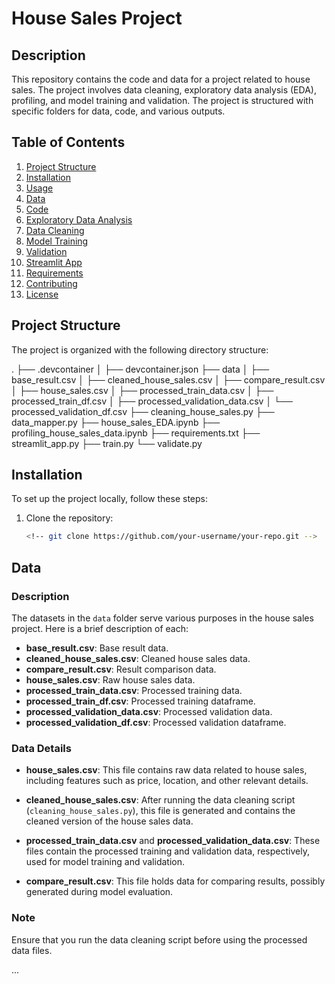 # House Sales Project

## Description

This repository contains the code and data for a project related to house sales. The project involves data cleaning, exploratory data analysis (EDA), profiling, and model training and validation. The project is structured with specific folders for data, code, and various outputs.

## Table of Contents

1. [Project Structure](#project-structure)
2. [Installation](#installation)
3. [Usage](#usage)
4. [Data](#data)
5. [Code](#code)
6. [Exploratory Data Analysis](#exploratory-data-analysis)
7. [Data Cleaning](#data-cleaning)
8. [Model Training](#model-training)
9. [Validation](#validation)
10. [Streamlit App](#streamlit-app)
11. [Requirements](#requirements)
12. [Contributing](#contributing)
13. [License](#license)

## Project Structure

The project is organized with the following directory structure:

.
├── .devcontainer
│   ├── devcontainer.json
├── data
│   ├── base_result.csv
│   ├── cleaned_house_sales.csv
│   ├── compare_result.csv
│   ├── house_sales.csv
│   ├── processed_train_data.csv
│   ├── processed_train_df.csv
│   ├── processed_validation_data.csv
│   └── processed_validation_df.csv
├── cleaning_house_sales.py
├── data_mapper.py
├── house_sales_EDA.ipynb
├── profiling_house_sales_data.ipynb
├── requirements.txt
├── streamlit_app.py
├── train.py
└── validate.py


## Installation

To set up the project locally, follow these steps:

1. Clone the repository:

   ```bash
   <!-- git clone https://github.com/your-username/your-repo.git -->


## Data

### Description

The datasets in the `data` folder serve various purposes in the house sales project. Here is a brief description of each:

- **base_result.csv**: Base result data.
- **cleaned_house_sales.csv**: Cleaned house sales data.
- **compare_result.csv**: Result comparison data.
- **house_sales.csv**: Raw house sales data.
- **processed_train_data.csv**: Processed training data.
- **processed_train_df.csv**: Processed training dataframe.
- **processed_validation_data.csv**: Processed validation data.
- **processed_validation_df.csv**: Processed validation dataframe.

### Data Details

- **house_sales.csv**: This file contains raw data related to house sales, including features such as price, location, and other relevant details.

- **cleaned_house_sales.csv**: After running the data cleaning script (`cleaning_house_sales.py`), this file is generated and contains the cleaned version of the house sales data.

- **processed_train_data.csv** and **processed_validation_data.csv**: These files contain the processed training and validation data, respectively, used for model training and validation.

- **compare_result.csv**: This file holds data for comparing results, possibly generated during model evaluation.

### Note

Ensure that you run the data cleaning script before using the processed data files.

...